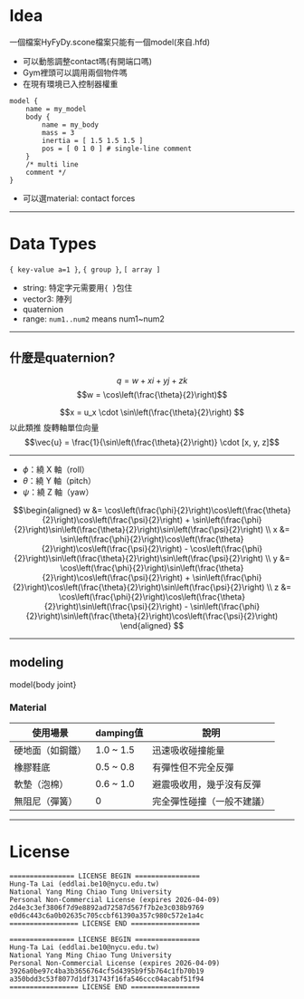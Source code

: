 # Idea
一個檔案HyFyDy.scone檔案只能有一個model(來自.hfd)
- 可以動態調整contact嗎(有開端口嗎)
- Gym裡頭可以調用兩個物件嗎
- 在現有環境已入控制器權重

```
model {
    name = my_model 
    body {
        name = my_body
        mass = 3
        inertia = [ 1.5 1.5 1.5 ]
        pos = [ 0 1 0 ] # single-line comment
    }
    /* multi line
    comment */
}
```

- 可以選material: contact forces

---
# Data Types
`{ key-value a=1 }`, `{ group }`, `[ array ]`

- string: 特定字元需要用`{ }`包住
- vector3: 陣列
- quaternion
- range: `num1..num2` means num1~num2

---
## 什麼是quaternion?
$$q=w+xi+yj+zk$$
$$w = \cos\left(\frac{\theta}{2}\right)$$

$$x = u_x \cdot \sin\left(\frac{\theta}{2}\right)
$$
以此類推
旋轉軸單位向量
$$\vec{u} = \frac{1}{\sin\left(\frac{\theta}{2}\right)} \cdot [x, y, z]$$

---
- $\phi$：繞 X 軸（roll）
- $\theta$：繞 Y 軸（pitch）
- $\psi$：繞 Z 軸（yaw）

$$\begin{aligned}
w &= \cos\left(\frac{\phi}{2}\right)\cos\left(\frac{\theta}{2}\right)\cos\left(\frac{\psi}{2}\right) + \sin\left(\frac{\phi}{2}\right)\sin\left(\frac{\theta}{2}\right)\sin\left(\frac{\psi}{2}\right) \\
x &= \sin\left(\frac{\phi}{2}\right)\cos\left(\frac{\theta}{2}\right)\cos\left(\frac{\psi}{2}\right) - \cos\left(\frac{\phi}{2}\right)\sin\left(\frac{\theta}{2}\right)\sin\left(\frac{\psi}{2}\right) \\
y &= \cos\left(\frac{\phi}{2}\right)\sin\left(\frac{\theta}{2}\right)\cos\left(\frac{\psi}{2}\right) + \sin\left(\frac{\phi}{2}\right)\cos\left(\frac{\theta}{2}\right)\sin\left(\frac{\psi}{2}\right) \\
z &= \cos\left(\frac{\phi}{2}\right)\cos\left(\frac{\theta}{2}\right)\sin\left(\frac{\psi}{2}\right) - \sin\left(\frac{\phi}{2}\right)\sin\left(\frac{\theta}{2}\right)\cos\left(\frac{\psi}{2}\right)
\end{aligned}
$$


---
## modeling
model{body joint}
### Material

| 使用場景     | damping值  | 說明            |
| -------- | --------- | ------------- |
| 硬地面（如鋼鐵） | 1.0 ~ 1.5 | 迅速吸收碰撞能量      |
| 橡膠鞋底     | 0.5 ~ 0.8 | 有彈性但不完全反彈     |
| 軟墊（泡棉）   | 0.6 ~ 1.0 | 避震吸收用，幾乎沒有反彈  |
| 無阻尼（彈簧）  | 0         | 完全彈性碰撞（一般不建議） |


---
# License
```
================ LICENSE BEGIN ================
Hung-Ta Lai (eddlai.be10@nycu.edu.tw)
National Yang Ming Chiao Tung University
Personal Non-Commercial License (expires 2026-04-09)
2d4e3c3ef3806f7d9e8892ad72587d567f7b2e3c038b9769
e0d6c443c6a0b02635c705ccbf61390a357c980c572e1a4c
================= LICENSE END =================
```

```
================ LICENSE BEGIN ================
Hung-Ta Lai (eddlai.be10@nycu.edu.tw)
National Yang Ming Chiao Tung University
Personal Non-Commercial License (expires 2026-04-09)
3926a0be97c4ba3b3656764cf5d4395b9f5b764c1fb70b19
a350bdd3c53f8077d1df31743f16fa546ccc04acabf51f94
================= LICENSE END =================
```